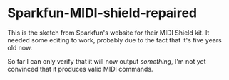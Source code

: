 # Sparkfun-MIDI-shield-repaired
This is the sketch from Sparkfun's website for their MIDI Shield kit. It needed some editing to work, probably due to the fact that it's five years old now.

So far I can only verify that it will now output *something*, I'm not yet convinced that it produces valid MIDI commands.
